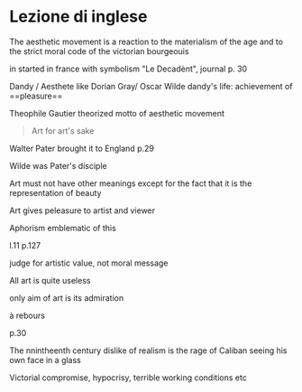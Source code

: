 # Lezione di inglese

The aesthetic movement is a reaction to the materialism of the age and to the strict moral code of the victorian bourgeouis

in started in france with symbolism
"Le Decadènt", journal 
p. 30


Dandy / Aesthete like Dorian Gray/ Oscar Wilde
dandy's life:
achievement of ==pleasure==

Theophile Gautier theorized motto of aesthetic movement
> Art for art's sake
> 
Walter Pater brought it to England p.29

Wilde was Pater's disciple

Art must not have other meanings except for the fact that it is the representation of beauty

Art gives peleasure to artist and viewer

Aphorism emblematic of this

l.11 p.127

judge for artistic value, not moral message

All art is quite useless

only aim of art is its admiration

à rebours

p.30

The nnintheenth century dislike of realism is the rage of Caliban seeing his own face in a glass

Victorial compromise, hypocrisy, terrible working conditions etc
<!--stackedit_data:
eyJoaXN0b3J5IjpbMTQ0NjAxNjY0OCwtMTUyMzQ4MDM4MywxMT
I2MTQwMTMwLC01NjU5NzQ4MjgsLTIwMDAyMzQ5MTYsMjAxODg2
MjUzNl19
-->